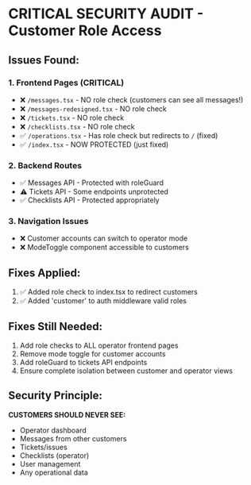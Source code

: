 # CRITICAL SECURITY AUDIT - Customer Role Access

## Issues Found:

### 1. Frontend Pages (CRITICAL)
- ❌ `/messages.tsx` - NO role check (customers can see all messages!)
- ❌ `/messages-redesigned.tsx` - NO role check
- ❌ `/tickets.tsx` - NO role check  
- ❌ `/checklists.tsx` - NO role check
- ✅ `/operations.tsx` - Has role check but redirects to `/` (fixed)
- ✅ `/index.tsx` - NOW PROTECTED (just fixed)

### 2. Backend Routes
- ✅ Messages API - Protected with roleGuard
- ⚠️ Tickets API - Some endpoints unprotected
- ✅ Checklists API - Protected appropriately

### 3. Navigation Issues
- ❌ Customer accounts can switch to operator mode
- ❌ ModeToggle component accessible to customers

## Fixes Applied:
1. ✅ Added role check to index.tsx to redirect customers
2. ✅ Added 'customer' to auth middleware valid roles

## Fixes Still Needed:
1. Add role checks to ALL operator frontend pages
2. Remove mode toggle for customer accounts
3. Add roleGuard to tickets API endpoints
4. Ensure complete isolation between customer and operator views

## Security Principle:
**CUSTOMERS SHOULD NEVER SEE:**
- Operator dashboard
- Messages from other customers
- Tickets/issues
- Checklists (operator)
- User management
- Any operational data